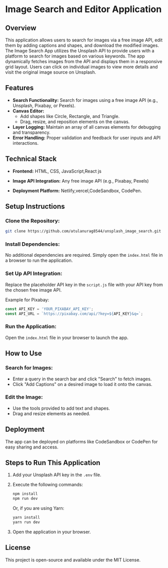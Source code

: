 

# Image Search and Editor Application

## Overview
This application allows users to search for images via a free image API, edit them by adding captions and shapes, and download the modified images. The Image Search App utilizes the Unsplash API to provide users with a platform to search for images based on various keywords. The app dynamically fetches images from the API and displays them in a responsive grid layout. Users can click on individual images to view more details and visit the original image source on Unsplash.

## Features
- **Search Functionality:** Search for images using a free image API (e.g., Unsplash, Pixabay, or Pexels).
- **Canvas Editor:**
  - Add shapes like Circle, Rectangle, and Triangle.
  - Drag, resize, and reposition elements on the canvas.
- **Layer Logging:** Maintain an array of all canvas elements for debugging and transparency.
- **Error Handling:** Proper validation and feedback for user inputs and API interactions.

## Technical Stack
- **Frontend:** HTML, CSS, JavaScript,React js

- **Image API Integration:** Any free image API (e.g., Pixabay, Pexels)
- **Deployment Platform:** Netlify,vercel,CodeSandbox, CodePen.

## Setup Instructions

### Clone the Repository:
```bash
git clone https://github.com/atulanurag8544/unsplash_image_search.git
```

### Install Dependencies:
No additional dependencies are required. Simply open the `index.html` file in a browser to run the application.

### Set Up API Integration:
Replace the placeholder API key in the `script.js` file with your API key from the chosen free image API.

Example for Pixabay:
```javascript
const API_KEY = 'YOUR_PIXABAY_API_KEY';
const API_URL = `https://pixabay.com/api/?key=${API_KEY}&q=`;
```

### Run the Application:
Open the `index.html` file in your browser to launch the app.

## How to Use

### Search for Images:
- Enter a query in the search bar and click "Search" to fetch images.
- Click "Add Captions" on a desired image to load it onto the canvas.

### Edit the Image:
- Use the tools provided to add text and shapes.
- Drag and resize elements as needed.





## Deployment
The app can be deployed on platforms like CodeSandbox or CodePen for easy sharing and access.

## Steps to Run This Application

1. Add your Unsplash API key in the `.env` file.
2. Execute the following commands:

   ```bash
   npm install
   npm run dev
   ```

   Or, if you are using Yarn:

   ```bash
   yarn install
   yarn run dev
   ```

3. Open the application in your browser.

## License
This project is open-source and available under the MIT License.



